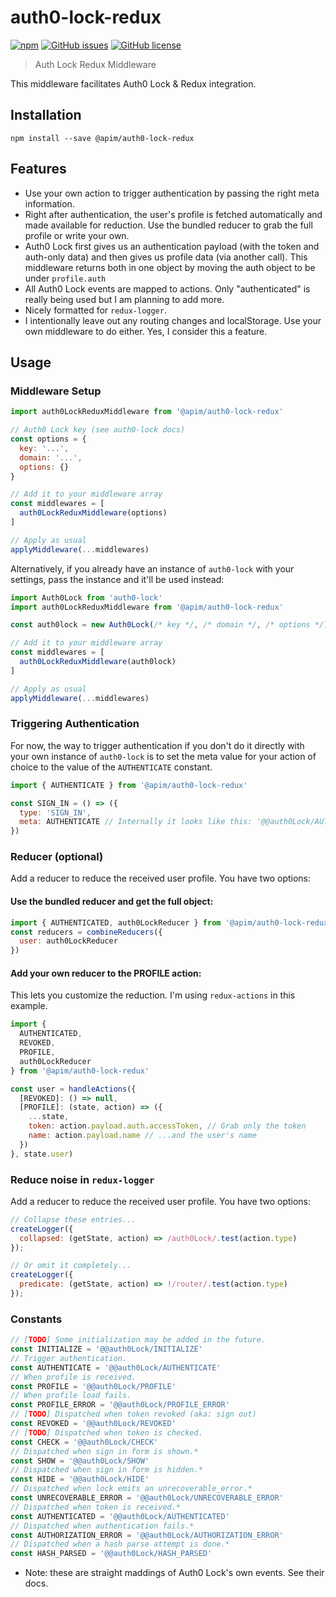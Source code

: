 # auth0-lock-redux
[![npm](https://img.shields.io/npm/dt/@apim/auth0-lock-redux.svg)](https://www.npmjs.com/package/@apim/auth0-lock-redux) [![GitHub issues](https://img.shields.io/github/issues/apim-io/auth0-lock-redux.svg)](https://github.com/apim-io/auth0-lock-redux/issues) [![GitHub license](https://img.shields.io/badge/license-MIT-blue.svg)](https://raw.githubusercontent.com/apim-io/auth0-lock-redux/master/LICENSE)

> Auth Lock Redux Middleware

This middleware facilitates Auth0 Lock & Redux integration.

## Installation

```
npm install --save @apim/auth0-lock-redux
```

## Features

* Use your own action to trigger authentication by passing the right meta information.
* Right after authentication, the user's profile is fetched automatically and made available for reduction. Use the bundled reducer to grab the full profile or write your own.
* Auth0 Lock first gives us an authentication payload (with the token and auth-only data) and then gives us profile data (via another call). This middleware returns both in one object by moving the auth object to be under `profile.auth`
* All Auth0 Lock events are mapped to actions. Only "authenticated" is really being used but I am planning to add more.
* Nicely formatted for `redux-logger`.
* I intentionally leave out any routing changes and localStorage. Use your own middleware to do either. Yes, I consider this a feature.

## Usage
### Middleware Setup
```javascript
import auth0LockReduxMiddleware from '@apim/auth0-lock-redux'

// Auth0 Lock key (see auth0-lock docs)
const options = {
  key: '...',
  domain: '...',
  options: {}
}

// Add it to your middleware array
const middlewares = [
  auth0LockReduxMiddleware(options)
]

// Apply as usual
applyMiddleware(...middlewares)
```
Alternatively, if you already have an instance of `auth0-lock` with your settings, pass the instance and it'll be used instead:
```javascript
import Auth0Lock from 'auth0-lock'
import auth0LockReduxMiddleware from '@apim/auth0-lock-redux'

const auth0lock = new Auth0Lock(/* key */, /* domain */, /* options */)

// Add it to your middleware array
const middlewares = [
  auth0LockReduxMiddleware(auth0lock)
]

// Apply as usual
applyMiddleware(...middlewares)
```
### Triggering Authentication
For now, the way to trigger authentication if you don't do it directly with your own instance of `auth0-lock` is to set the meta value for your action of choice to the value of the `AUTHENTICATE` constant.
```javascript
import { AUTHENTICATE } from '@apim/auth0-lock-redux'

const SIGN_IN = () => ({
  type: 'SIGN_IN',
  meta: AUTHENTICATE // Internally it looks like this: '@@auth0Lock/AUTHENTICATE'
})
```
### Reducer (optional)
Add a reducer to reduce the received user profile. You have two options:
#### Use the bundled reducer and get the full object:
```javascript
import { AUTHENTICATED, auth0LockReducer } from '@apim/auth0-lock-redux'
const reducers = combineReducers({
  user: auth0LockReducer
})
```
#### Add your own reducer to the PROFILE action:
This lets you customize the reduction. I'm using `redux-actions` in this example.
```javascript
import {
  AUTHENTICATED,
  REVOKED,
  PROFILE,
  auth0LockReducer
} from '@apim/auth0-lock-redux'

const user = handleActions({
  [REVOKED]: () => null,
  [PROFILE]: (state, action) => ({
    ...state,
    token: action.payload.auth.accessToken, // Grab only the token
    name: action.payload.name // ...and the user's name
  })
}, state.user)

```
### Reduce noise in `redux-logger`
Add a reducer to reduce the received user profile. You have two options:
```javascript
// Collapse these entries...
createLogger({
  collapsed: (getState, action) => /auth0Lock/.test(action.type)
});

// Or omit it completely...
createLogger({
  predicate: (getState, action) => !/router/.test(action.type)
});
```

### Constants
```javascript
// [TODO] Some initialization may be added in the future.
const INITIALIZE = '@@auth0Lock/INITIALIZE'
// Trigger authentication.
const AUTHENTICATE = '@@auth0Lock/AUTHENTICATE'
// When profile is received.
const PROFILE = '@@auth0Lock/PROFILE'
// When profile load fails.
const PROFILE_ERROR = '@@auth0Lock/PROFILE_ERROR'
// [TODO] Dispatched when token revoked (aka: sign out)
const REVOKED = '@@auth0Lock/REVOKED'
// [TODO] Dispatched when token is checked.
const CHECK = '@@auth0Lock/CHECK'
// Dispatched when sign in form is shown.*
const SHOW = '@@auth0Lock/SHOW'
// Dispatched when sign in form is hidden.*
const HIDE = '@@auth0Lock/HIDE'
// Dispatched when lock emits an unrecoverable_error.*
const UNRECOVERABLE_ERROR = '@@auth0Lock/UNRECOVERABLE_ERROR'
// Dispatched when token is received.*
const AUTHENTICATED = '@@auth0Lock/AUTHENTICATED'
// Dispatched when authentication fails.*
const AUTHORIZATION_ERROR = '@@auth0Lock/AUTHORIZATION_ERROR'
// Dispatched when a hash parse attempt is done.*
const HASH_PARSED = '@@auth0Lock/HASH_PARSED'
```
* Note: these are straight maddings of Auth0 Lock's own events. See their docs.
